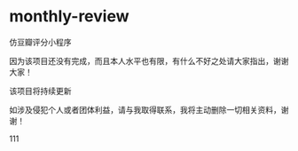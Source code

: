 # monthly-review
仿豆瓣评分小程序  

因为该项目还没有完成，而且本人水平也有限，有什么不好之处请大家指出，谢谢大家！  

该项目将持续更新

如涉及侵犯个人或者团体利益，请与我取得联系，我将主动删除一切相关资料，谢谢！

111

